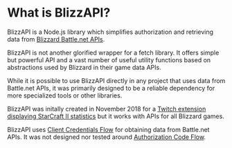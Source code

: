 # What is BlizzAPI?

BlizzAPI is a Node.js library which simplifies authorization and retrieving data from [Blizzard Battle.net APIs](https://develop.battle.net/documentation).

BlizzAPI is not another glorified wrapper for a fetch library. It offers simple but powerful API and a vast number of useful utility functions based on abstractions used by Blizzard in their game data APIs.

While it is possible to use BlizzAPI directly in any project that uses data from Battle.net APIs, it was primarily designed to be a reliable dependency for more specialized tools or other libraries.

BlizzAPI was initally created in November 2018 for a [Twitch extension displaying StarCraft II statistics](https://www.sc2pte.eu/) but it works with APIs for all Blizzard games.

BlizzAPI uses [Client Credentials Flow](https://develop.battle.net/documentation/guides/using-oauth/client-credentials-flow) for obtaining data from Battle.net APIs. It was not designed nor tested around [Authorization Code Flow](https://develop.battle.net/documentation/guides/using-oauth/authorization-code-flow).
